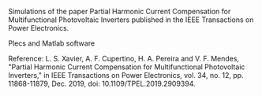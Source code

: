 Simulations of the paper Partial Harmonic Current Compensation for Multifunctional Photovoltaic Inverters published in the IEEE Transactions on Power Electronics.

Plecs and Matlab software

Reference:
L. S. Xavier, A. F. Cupertino, H. A. Pereira and V. F. Mendes, "Partial Harmonic Current Compensation for Multifunctional Photovoltaic Inverters," in IEEE Transactions on Power Electronics, vol. 34, no. 12, pp. 11868-11879, Dec. 2019, doi: 10.1109/TPEL.2019.2909394.
